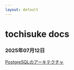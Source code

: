 ```yaml
---
layout: default
---
```


# tochisuke docs

### 2025年07月12日
[PostgreSQLのアーキテクチャ](posts/postgresql-architecture/)